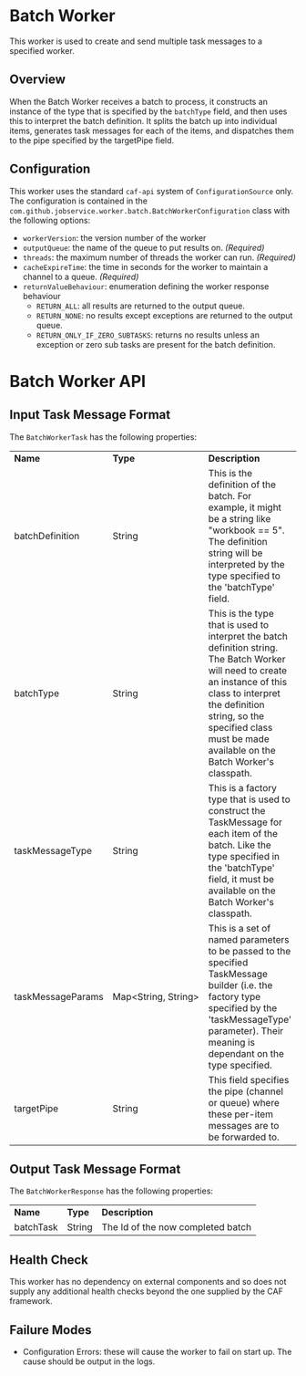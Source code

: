 # Batch Worker

This worker is used to create and send multiple task messages to a specified worker. 

## Overview
When the Batch Worker receives a batch to process, it constructs an instance of the type that is specified by the `batchType` field, and then uses this to interpret the batch definition.  It splits the batch up into individual items, generates task messages for each of the items, and dispatches them to the pipe specified by the targetPipe field.

## Configuration 

This worker uses the standard `caf-api` system of `ConfigurationSource` only. The configuration is contained in the `com.github.jobservice.worker.batch.BatchWorkerConfiguration`
class with the following options:

*   `workerVersion`: the version number of the worker
*   `outputQueue`: the name of the queue to put results on. _(Required)_
*   `threads`: the maximum number of threads the worker can run. _(Required)_
*   `cacheExpireTime`: the time in seconds for the worker to maintain a channel to a queue. _(Required)_
*   `returnValueBehaviour`: enumeration defining the worker response behaviour
    * `RETURN_ALL`: all results are returned to the output queue.
    * `RETURN_NONE`: no results except exceptions are returned to the output queue.
    * `RETURN_ONLY_IF_ZERO_SUBTASKS`: returns no results unless an exception or zero sub tasks are present for the batch definition.

# Batch Worker API

## Input Task Message Format

The `BatchWorkerTask` has the following properties: 

<table>
    <tr>
        <td><b>Name</b></td>
        <td><b>Type</b></td>
        <td><b>Description</b></td>
    </tr>
    <tr>
        <td>batchDefinition</td>
        <td>String</td>
        <td>This is the definition of the batch. For example, it might be a string like "workbook == 5". The definition string will be interpreted by the type specified to the 'batchType' field.</td>
    </tr>
    <tr>
        <td>batchType</td>
        <td>String</td>
        <td>This is the type that is used to interpret the batch definition string. The Batch Worker will need to create an instance of this class to interpret the definition string, so the specified class must be made available on the Batch Worker's classpath.</td>
    </tr>
    <tr>
        <td>taskMessageType</td>
        <td>String</td>
        <td>This is a factory type that is used to construct the TaskMessage for each item of the batch.  Like the type specified in the 'batchType' field, it must be available on the Batch Worker's classpath.</td>
    </tr>
    <tr>
        <td>taskMessageParams</td>
        <td>Map&lt;String,&nbsp;String&gt;</td>
        <td>This is a set of named parameters to be passed to the specified TaskMessage builder (i.e. the factory type specified by the 'taskMessageType' parameter). Their meaning is dependant on the type specified.</td>
    </tr>
    <tr>
        <td>targetPipe</td>
        <td>String</td>
        <td>This field specifies the pipe (channel or queue) where these per-item messages are to be forwarded to.</td>
    </tr>
</table>


## Output Task Message Format
The `BatchWorkerResponse` has the following properties:

<table>
    <tr>
        <td><b>Name</b></td>
        <td><b>Type</b></td>
        <td><b>Description</b></td>
    </tr>
    <tr>
        <td>batchTask</td>
        <td>String</td>
        <td>The Id of the now completed batch</td>
    </tr>
</table>

## Health Check

This worker has no dependency on external components and so does not supply any additional health checks beyond the one supplied by the CAF framework.

## Failure Modes

*   Configuration Errors: these will cause the worker to fail on start up. The cause should be output in the logs.
